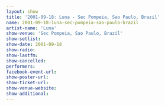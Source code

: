 ```yaml
---
layout: show
title: '2001-09-18: Luna - Sec Pompeia, Sao Paulo, Brazil'
name: 2001-09-18-luna-sec-pompeia-sao-paulo-brazil
artist-name: 'Luna'
show-venue: 'Sec Pompeia, Sao Paulo, Brazil'
show-setlist: 
show-date: 2001-09-18
show-radio: 
show-lastfm: 
show-cancelled: 
performers: 
facebook-event-url: 
show-poster-url: 
show-ticket-url: 
show-venue-website: 
show-additional: 
---
```


